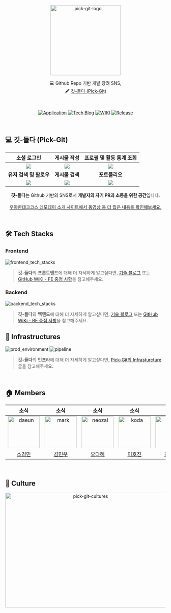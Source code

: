 <p align="center">
    <img src="https://user-images.githubusercontent.com/50176238/129131809-52307863-7d29-4ebf-8595-46ef77ba2be8.png" alt="pick-git-logo" width="220" height="220">
</p>

<div align="center">

💻 Github Repo 기반 개발 장려 SNS, <br>
🖋 [깃-들다 (Pick-Git)](https://pick-git.com/)

</div>
<br/>

<div align="center">

[![Application](http://img.shields.io/badge/Application-fc3465?style=flat&logo=github&logoColor=white&link=https://pick-git.com/)](https://pick-git.com/)
[![Tech Blog](http://img.shields.io/badge/-Tech%20Blog-important?style=flat&logo=dev.to&logoColor=white&link=https://2021-pick-git.github.io/)](https://2021-pick-git.github.io/)
[![WIKI](http://img.shields.io/badge/-GitHub%20WiKi-395FC1?style=flat&logo=dev.to&logoColor=white&link=https://github.com/woowacourse-teams/2021-pick-git/wiki)](https://github.com/woowacourse-teams/2021-pick-git/wiki)
[![Release](https://img.shields.io/github/v/release/woowacourse-teams/2021-pick-git?color=skyblue)](https://github.com/woowacourse-teams/2021-pick-git/releases/tag/v1.2.0)

</div>
<br/>

## 💻 깃-들다 (Pick-Git)

|                                                   소셜 로그인                                                   |                                                   게시물 작성                                                   |                                            프로필 및 활동 통계 조회                                             |
| :-------------------------------------------------------------------------------------------------------------: | :-------------------------------------------------------------------------------------------------------------: | :-------------------------------------------------------------------------------------------------------------: |
| <img src=https://user-images.githubusercontent.com/56240505/135817249-985f31ac-cde3-431e-b16d-56cfecb2897e.gif> | <img src=https://user-images.githubusercontent.com/56240505/135817222-fb893165-18cf-4ef5-b240-eb292a318ca7.gif> | <img src=https://user-images.githubusercontent.com/56240505/135817239-a267f424-fa9d-473a-8010-e9e6232db8b9.gif> |
|                                           <b>유저 검색 및 팔로우</b>                                            |                                               <b>게시물 검색</b>                                                |                                                <b>포트폴리오</b>                                                |
| <img src=https://user-images.githubusercontent.com/56240505/135817233-243ebc51-70c2-4613-b76e-7edc4aaf0667.gif> | <img src=https://user-images.githubusercontent.com/56240505/135817748-25771911-1f98-437f-a956-8b53f626d9e8.gif> | <img src=https://user-images.githubusercontent.com/56240505/135817760-ac932970-c5ab-4c95-81da-cc6533f19f17.gif> |

<p align="center">
    <b>깃-들다</b>는 Github 기반의 SNS로서 <b>개발자의 자기 PR과 소통을 위한 공간</b>입니다.<br><br>
    <a href=https://sites.google.com/woowahan.com/wooteco-demo-3rd/%EA%B9%83-%EB%93%A4%EB%8B%A4?authuser=0>우아한테크코스 데모데이 소개 사이트에서 동영상 등 더 많은 내용을 확인해보세요.</a>
</p>
<br/>

## 🛠 Tech Stacks

### Frontend

![frontend_tech_stacks](https://user-images.githubusercontent.com/50176238/135874567-f03612e6-9e2e-4553-9e91-c39b79935817.png)

> <b>깃-들다</b>의 <b>프론트엔드</b>에 대해 더 자세하게 알고싶다면, [기술 블로그](https://2021-pick-git.github.io/) 또는 [GitHub WiKi - FE 중점 사항](https://github.com/woowacourse-teams/2021-pick-git/wiki/FE-%EC%A4%91%EC%A0%90-%EC%82%AC%ED%95%AD)을 참고해주세요.
> <br/>

### Backend

![backend_tech_stacks](https://user-images.githubusercontent.com/56240505/137877225-07cbf85b-053d-4610-9164-1261b08ae047.png)

> <b>깃-들다</b>의 <b>백엔드</b>에 대해 더 자세하게 알고싶다면, [기술 블로그](https://2021-pick-git.github.io/) 또는 [GitHub WiKi - BE 중점 사항](https://github.com/woowacourse-teams/2021-pick-git/wiki/BE-%EC%A4%91%EC%A0%90-%EC%82%AC%ED%95%AD)을 참고해주세요.
> <br/>

## 🔌 Infrastructures

![prod_environment](https://user-images.githubusercontent.com/56240505/137874986-81cd5840-8b69-4b4d-8b89-b1b3d8d08341.png)
![pipeline](https://user-images.githubusercontent.com/56240505/137875149-090f90b7-bc17-47d4-b881-3a88888d4b32.png)

> <b>깃-들다</b>의 <b>인프라</b>에 대해 더 자세하게 알고싶다면, [Pick-Git의 Infrasturcture](https://2021-pick-git.github.io/infrastructure/) 글을 참고해주세요.

<br/>

## 🏠 Members

|                                                 소식                                                  |                                                 소식                                                 |                                                  소식                                                   |                                                 소식                                                 |                                                 소식                                                  |
| :---------------------------------------------------------------------------------------------------: | :--------------------------------------------------------------------------------------------------: | :-----------------------------------------------------------------------------------------------------: | :--------------------------------------------------------------------------------------------------: | :---------------------------------------------------------------------------------------------------: |
| <img src="https://avatars.githubusercontent.com/u/88769991?v=4" alt="daeun" width="100" height="100"> | <img src="https://avatars.githubusercontent.com/u/71600656?v=4" alt="mark" width="100" height="100"> | <img src="https://avatars.githubusercontent.com/u/135818985?v=4" alt="neozal" width="100" height="100"> | <img src="https://avatars.githubusercontent.com/u/98299877?v=4" alt="koda" width="100" height="100"> | <img src="https://avatars.githubusercontent.com/u/71685092?v=4" alt="kevin" width="100" height="100"> |
|                                [소경민](https://github.com/ComNewbie)                                 |                               [김민우](https://github.com/Kimminwoo02)                               |                                  [오다혜](https://github.com/odadang)                                   |                                [이호진](https://github.com/coderwin)                                 |                              [천현지](https://github.com/Hyunji-coding)                               |

<br>

## 🌈 Culture

<p align="center">
  <img src="https://user-images.githubusercontent.com/50176238/129133023-8492948f-01e4-45b7-91c4-fd556d3dc326.png" alt="pick-git-cultures" width="520" height="360">
</p>
